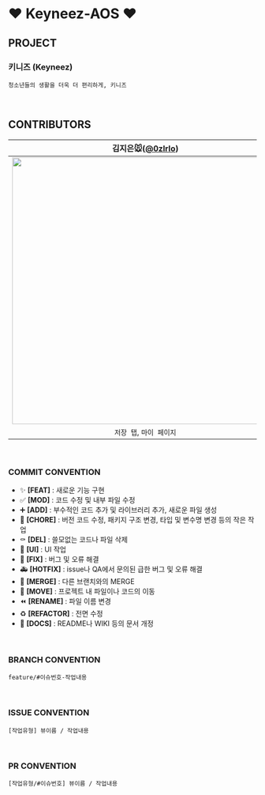 # ❤️ Keyneez-AOS ❤️

## PROJECT

### 키니즈 (Keyneez)
```
청소년들의 생활을 더욱 더 편리하게, 키니즈
```
<br>

## CONTRIBUTORS
| 김지은🐭([@0zlrlo](https://github.com/0zlrlo)) | 서동주🦦([@DongjooSEO](https://github.com/DongjooSEO)) | 전채연🐸([@b1urrrr](https://github.com/b1urrrr)) |
| :---: | :---: | :---: |
| <img width="540" src=""/> | <img width="540" src=""/> | <img width="540" src=""/> |
| `저장 탭`, `마이 페이지` | `인포 탭`, `랜딩 페이지` | `온라인 인증서 발급 페이지`, `로그인/회원가입 페이지` |
<br>

### COMMIT CONVENTION
- ✨ **[FEAT]** : 새로운 기능 구현
- ✅ **[MOD]** : 코드 수정 및 내부 파일 수정
- ➕ **[ADD]** : 부수적인 코드 추가 및 라이브러리 추가, 새로운 파일 생성
- 🎀 **[CHORE]** : 버전 코드 수정, 패키지 구조 변경, 타입 및 변수명 변경 등의 작은 작업
- ⚰️ **[DEL]** : 쓸모없는 코드나 파일 삭제
- 💄 **[UI]** : UI 작업
- 🔨 **[FIX]** : 버그 및 오류 해결
- 🚑️ **[HOTFIX]** : issue나 QA에서 문의된 급한 버그 및 오류 해결
- 🔀 **[MERGE]** : 다른 브랜치와의 MERGE
- 🚚 **[MOVE]** : 프로젝트 내 파일이나 코드의 이동
- ⏪️ **[RENAME]** : 파일 이름 변경
- ♻️ **[REFACTOR]** : 전면 수정
- 📝 **[DOCS]** : README나 WIKI 등의 문서 개정
<br>

### BRANCH CONVENTION
```
feature/#이슈번호-작업내용
```
<br>

### ISSUE CONVENTION
```
[작업유형] 뷰이름 / 작업내용
```
<br>

### PR CONVENTION
```
[작업유형/#이슈번호] 뷰이름 / 작업내용
```

